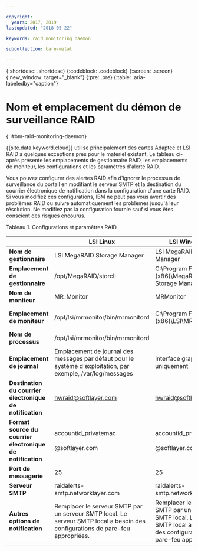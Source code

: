 ```yaml
---

copyright:
  years: 2017, 2019
lastupdated: "2018-05-22"

keywords: raid monitoring daemon

subcollection: bare-metal

---
```


{:shortdesc: .shortdesc}
{:codeblock: .codeblock}
{:screen: .screen}
{:new_window: target="_blank"}
{:pre: .pre}
{:table: .aria-labeledby="caption"}

# Nom et emplacement du démon de surveillance RAID
{: #bm-raid-monitoring-daemon}

{{site.data.keyword.cloud}} utilise principalement des cartes Adaptec et LSI RAID à quelques exceptions près pour le matériel existant. Le tableau ci-après présente les emplacements de gestionnaire RAID, les emplacements de moniteur, les configurations et les paramètres d'alerte RAID.

Vous pouvez configurer des alertes RAID afin d'ignorer le processus de surveillance du portail en modifiant le serveur SMTP et la destination du courrier électronique de notification dans la configuration d'une carte RAID. Si vous modifiez ces configurations, IBM ne peut pas vous avertir des problèmes RAID ou suivre automatiquement les problèmes jusqu'à leur résolution. Ne modifiez pas la configuration fournie sauf si vous êtes conscient des risques encourus.

<caption>Tableau 1. Configurations et paramètres RAID</caption>

||LSI Linux|LSI Windows|Adaptec Linux|Adaptec Windows|
|---|---|---|---|---|
|**Nom de gestionnaire**|LSI MegaRAID Storage Manager|LSI MegaRAID Storage Manager|Adaptec Storage Manager|Adaptec Storage Manager|
|**Emplacement de gestionnaire**|/opt/MegaRAID/storcli|C:\Program Files (x86)\MegaRAID Storage Manager|/usr/StorMan|C:\Program Files\Adaptec\Adaptec Storage Manager|
|**Nom de moniteur**|MR_Monitor|MRMonitor|Adaptec Event Manager|Adaptec Event Manager|
|**Emplacement de moniteur**|/opt/lsi/mrmonitor/bin/mrmonitord|C:\Program Files (x86)\LSI\MRMonitor|/usr/StorMan|C:\Program Files\Adaptec\Adaptec Storage Manager|
|**Nom de processus**|/opt/lsi/mrmonitor/bin/mrmonitord|||||
|**Emplacement de journal**|Emplacement de journal des messages par défaut pour le système d'exploitation, par exemple, /var/log/messages|Interface graphique uniquement|/usr/StorMan/RaidEvtA.log|Interface graphique uniquement|
|**Destination du courrier électronique de notification**|[hwraid@softlayer.com](mailto:hwraid@softlayer.com)|[hwraid@softlayer.com](mailto:hwraid@softlayer.com)|[hwraid@softlayer.com](mailto:hwraid@softlayer.com)|[hwraid@softlayer.com](mailto:hwraid@softlayer.com)|
|**Format source du courrier électronique de notification**|accountid_privatemac<br /><br />@softlayer.com|accountid_privatemac<br /><br />@softlayer.com|accountid_privatemac<br /><br />@softlayer.com|accountid_privatemac<br /><br />@softlayer.com|
|**Port de messagerie**|25|25|25|25|
|**Serveur SMTP**|raidalerts-smtp.networklayer.com|raidalerts-smtp.networklayer.com|raidalerts-smtp.networklayer.com|raidalerts-smtp.networklayer.com|
|**Autres options de notification**|Remplacer le serveur SMTP par un serveur SMTP local. Le serveur SMTP local a besoin des configurations de pare-feu appropriées.|Remplacer le serveur SMTP par un serveur SMTP local. Le serveur SMTP local a besoin des configurations de pare-feu appropriées.|Remplacer le serveur SMTP par un serveur SMTP local. Le serveur SMTP local a besoin des configurations de pare-feu appropriées.|Remplacer le serveur SMTP par un serveur SMTP local. Le serveur SMTP local a besoin des configurations de pare-feu appropriées.|
